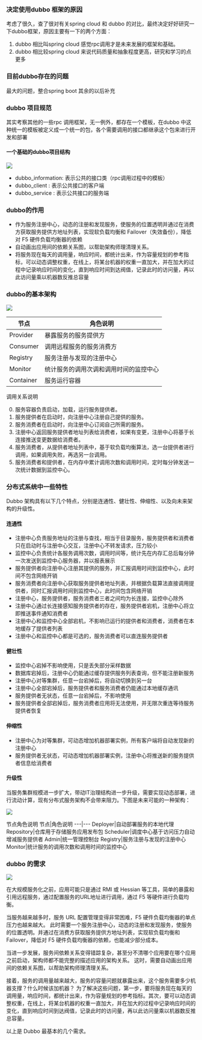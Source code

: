 ### 决定使用dubbo 框架的原因

考虑了很久，查了很对有关spring cloud 和 dubbo 的对比，最终决定好好研究一下dubbo框架，原因主要有一下的两个方面：

1. dubbo 相比叫spring cloud 感觉rpc调用才是未来发展的框架和基础。
2. dubbo 相比较spring cloud 来说代码质量和抽象程度更高，研究和学习的点更多

### 目前dubbo存在的问题

最大的问题，整合spring boot 其余的以后补充

### dubbo 项目规范

其实考察其他的一些rpc 调用框架，无一例外，都存在一个模板，在dubbo 中这种统一的模板被定义成一个统一的包，各个需要调用的接口都继承这个包来进行开发和部署

#### 一个基础的dubbo项目结构

![](blogimg/dubbo/n1.png)

- dubbo_information: 表示公共的接口类（rpc调用过程中的模板）
- dubbo_client : 表示公共接口的客户端
- dubbo_service : 表示公共接口的服务端

### dubbo的作用

- 作为服务注册中心，动态的注册和发现服务，使服务的位置透明并通过在消费方获取服务提供方地址列表，实现软负载均衡和 Failover（失效备份），降低对 F5 硬件负载均衡器的依赖
- 自动画出应用间的依赖关系图，以帮助架构师理清理关系。
- 将服务现在每天的调用量，响应时间，都统计出来，作为容量规划的参考指标，可以动态调整权重，在线上，将某台机器的权重一直加大，并在加大的过程中记录响应时间的变化，直到响应时间到达阀值，记录此时的访问量，再以此访问量乘以机器数反推总容量

### dubbo的基本架构

![](blogimg/dubbo/2.jpg)

节点|角色说明
---|---
Provider|暴露服务的服务提供方
Consumer|调用远程服务的服务消费方
Registry|服务注册与发现的注册中心
Monitor|统计服务的调用次调和调用时间的监控中心
Container|服务运行容器

调用关系说明

0. 服务容器负责启动，加载，运行服务提供者。
1. 服务提供者在启动时，向注册中心注册自己提供的服务。
2. 服务消费者在启动时，向注册中心订阅自己所需的服务。
3. 注册中心返回服务提供者地址列表给消费者，如果有变更，注册中心将基于长连接推送变更数据给消费者。
4. 服务消费者，从提供者地址列表中，基于软负载均衡算法，选一台提供者进行调用，如果调用失败，再选另一台调用。
5. 服务消费者和提供者，在内存中累计调用次数和调用时间，定时每分钟发送一次统计数据到监控中心。

### 分布式系统中一些特性

Dubbo 架构具有以下几个特点，分别是连通性、健壮性、伸缩性、以及向未来架构的升级性。

#### 连通性

- 注册中心负责服务地址的注册与查找，相当于目录服务，服务提供者和消费者只在启动时与注册中心交互，注册中心不转发请求，压力较小
- 监控中心负责统计各服务调用次数，调用时间等，统计先在内存汇总后每分钟一次发送到监控中心服务器，并以报表展示
- 服务提供者向注册中心注册其提供的服务，并汇报调用时间到监控中心，此时间不包含网络开销
- 服务消费者向注册中心获取服务提供者地址列表，并根据负载算法直接调用提供者，同时汇报调用时间到监控中心，此时间包含网络开销
- 注册中心，服务提供者，服务消费者三者之间均为长连接，监控中心除外
- 注册中心通过长连接感知服务提供者的存在，服务提供者宕机，注册中心将立即推送事件通知消费者
- 注册中心和监控中心全部宕机，不影响已运行的提供者和消费者，消费者在本地缓存了提供者列表
- 注册中心和监控中心都是可选的，服务消费者可以直连服务提供者

#### 健壮性

- 监控中心宕掉不影响使用，只是丢失部分采样数据
- 数据库宕掉后，注册中心仍能通过缓存提供服务列表查询，但不能注册新服务
- 注册中心对等集群，任意一台宕掉后，将自动切换到另一台
- 注册中心全部宕掉后，服务提供者和服务消费者仍能通过本地缓存通讯
- 服务提供者无状态，任意一台宕掉后，不影响使用
- 服务提供者全部宕掉后，服务消费者应用将无法使用，并无限次重连等待服务提供者恢复

#### 伸缩性

- 注册中心为对等集群，可动态增加机器部署实例，所有客户端将自动发现新的注册中心
- 服务提供者无状态，可动态增加机器部署实例，注册中心将推送新的服务提供者信息给消费者

#### 升级性

当服务集群规模进一步扩大，带动IT治理结构进一步升级，需要实现动态部署，进行流动计算，现有分布式服务架构不会带来阻力。下图是未来可能的一种架构：

![](blogimg/dubbo/n1.jpg)

节点角色说明
节点|角色说明
---|---
Deployer|自动部署服务的本地代理
Repository|仓库用于存储服务应用发布包
Scheduler|调度中心基于访问压力自动增减服务提供者
Admin|统一管理控制台
Registry|服务注册与发现的注册中心
Monitor|统计服务的调用次数和调用时间的监控中心

### dubbo 的需求

![](blogimg/dubbo/n2.jpg)

在大规模服务化之前，应用可能只是通过 RMI 或 Hessian 等工具，简单的暴露和引用远程服务，通过配置服务的URL地址进行调用，通过 F5 等硬件进行负载均衡。

当服务越来越多时，服务 URL 配置管理变得非常困难，F5 硬件负载均衡器的单点压力也越来越大。 此时需要一个服务注册中心，动态的注册和发现服务，使服务的位置透明。并通过在消费方获取服务提供方地址列表，实现软负载均衡和 Failover，降低对 F5 硬件负载均衡器的依赖，也能减少部分成本。

当进一步发展，服务间依赖关系变得错踪复杂，甚至分不清哪个应用要在哪个应用之前启动，架构师都不能完整的描述应用的架构关系。 这时，需要自动画出应用间的依赖关系图，以帮助架构师理清理关系。

接着，服务的调用量越来越大，服务的容量问题就暴露出来，这个服务需要多少机器支撑？什么时候该加机器？ 为了解决这些问题，第一步，要将服务现在每天的调用量，响应时间，都统计出来，作为容量规划的参考指标。其次，要可以动态调整权重，在线上，将某台机器的权重一直加大，并在加大的过程中记录响应时间的变化，直到响应时间到达阀值，记录此时的访问量，再以此访问量乘以机器数反推总容量。

以上是 Dubbo 最基本的几个需求。